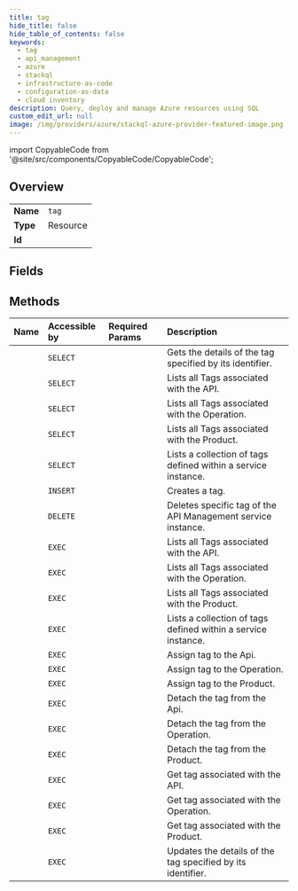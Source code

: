 ```yaml
---
title: tag
hide_title: false
hide_table_of_contents: false
keywords:
  - tag
  - api_management
  - azure    
  - stackql
  - infrastructure-as-code
  - configuration-as-data
  - cloud inventory
description: Query, deploy and manage Azure resources using SQL
custom_edit_url: null
image: /img/providers/azure/stackql-azure-provider-featured-image.png
---
```


import CopyableCode from '@site/src/components/CopyableCode/CopyableCode';




## Overview
<table><tbody>
<tr><td><b>Name</b></td><td><code>tag</code></td></tr>
<tr><td><b>Type</b></td><td>Resource</td></tr>
<tr><td><b>Id</b></td><td><CopyableCode code="azure.api_management.tag" /></td></tr>
</tbody></table>

## Fields
## Methods
| Name | Accessible by | Required Params | Description |
|:-----|:--------------|:----------------|:------------|
| <CopyableCode code="get" /> | `SELECT` | <CopyableCode code="resourceGroupName, serviceName, subscriptionId, tagId" /> | Gets the details of the tag specified by its identifier. |
| <CopyableCode code="list_by_api" /> | `SELECT` | <CopyableCode code="apiId, resourceGroupName, serviceName, subscriptionId" /> | Lists all Tags associated with the API. |
| <CopyableCode code="list_by_operation" /> | `SELECT` | <CopyableCode code="apiId, operationId, resourceGroupName, serviceName, subscriptionId" /> | Lists all Tags associated with the Operation. |
| <CopyableCode code="list_by_product" /> | `SELECT` | <CopyableCode code="productId, resourceGroupName, serviceName, subscriptionId" /> | Lists all Tags associated with the Product. |
| <CopyableCode code="list_by_service" /> | `SELECT` | <CopyableCode code="resourceGroupName, serviceName, subscriptionId" /> | Lists a collection of tags defined within a service instance. |
| <CopyableCode code="create_or_update" /> | `INSERT` | <CopyableCode code="resourceGroupName, serviceName, subscriptionId, tagId" /> | Creates a tag. |
| <CopyableCode code="delete" /> | `DELETE` | <CopyableCode code="If-Match, resourceGroupName, serviceName, subscriptionId, tagId" /> | Deletes specific tag of the API Management service instance. |
| <CopyableCode code="_list_by_api" /> | `EXEC` | <CopyableCode code="apiId, resourceGroupName, serviceName, subscriptionId" /> | Lists all Tags associated with the API. |
| <CopyableCode code="_list_by_operation" /> | `EXEC` | <CopyableCode code="apiId, operationId, resourceGroupName, serviceName, subscriptionId" /> | Lists all Tags associated with the Operation. |
| <CopyableCode code="_list_by_product" /> | `EXEC` | <CopyableCode code="productId, resourceGroupName, serviceName, subscriptionId" /> | Lists all Tags associated with the Product. |
| <CopyableCode code="_list_by_service" /> | `EXEC` | <CopyableCode code="resourceGroupName, serviceName, subscriptionId" /> | Lists a collection of tags defined within a service instance. |
| <CopyableCode code="assign_to_api" /> | `EXEC` | <CopyableCode code="apiId, resourceGroupName, serviceName, subscriptionId, tagId" /> | Assign tag to the Api. |
| <CopyableCode code="assign_to_operation" /> | `EXEC` | <CopyableCode code="apiId, operationId, resourceGroupName, serviceName, subscriptionId, tagId" /> | Assign tag to the Operation. |
| <CopyableCode code="assign_to_product" /> | `EXEC` | <CopyableCode code="productId, resourceGroupName, serviceName, subscriptionId, tagId" /> | Assign tag to the Product. |
| <CopyableCode code="detach_from_api" /> | `EXEC` | <CopyableCode code="apiId, resourceGroupName, serviceName, subscriptionId, tagId" /> | Detach the tag from the Api. |
| <CopyableCode code="detach_from_operation" /> | `EXEC` | <CopyableCode code="apiId, operationId, resourceGroupName, serviceName, subscriptionId, tagId" /> | Detach the tag from the Operation. |
| <CopyableCode code="detach_from_product" /> | `EXEC` | <CopyableCode code="productId, resourceGroupName, serviceName, subscriptionId, tagId" /> | Detach the tag from the Product. |
| <CopyableCode code="get_by_api" /> | `EXEC` | <CopyableCode code="apiId, resourceGroupName, serviceName, subscriptionId, tagId" /> | Get tag associated with the API. |
| <CopyableCode code="get_by_operation" /> | `EXEC` | <CopyableCode code="apiId, operationId, resourceGroupName, serviceName, subscriptionId, tagId" /> | Get tag associated with the Operation. |
| <CopyableCode code="get_by_product" /> | `EXEC` | <CopyableCode code="productId, resourceGroupName, serviceName, subscriptionId, tagId" /> | Get tag associated with the Product. |
| <CopyableCode code="update" /> | `EXEC` | <CopyableCode code="If-Match, resourceGroupName, serviceName, subscriptionId, tagId" /> | Updates the details of the tag specified by its identifier. |
